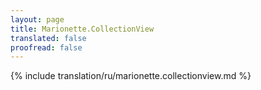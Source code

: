 ```yaml
---
layout: page
title: Marionette.CollectionView
translated: false
proofread: false
---
```


{% include translation/ru/marionette.collectionview.md %}
